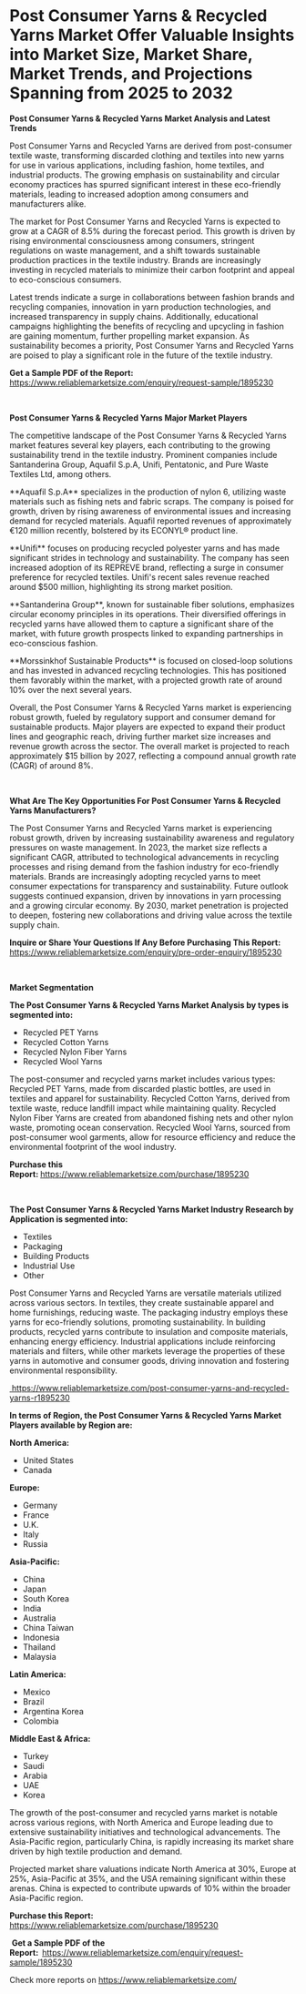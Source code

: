 <p><h1>Post Consumer Yarns & Recycled Yarns Market Offer Valuable Insights into Market Size, Market Share, Market Trends, and Projections Spanning from 2025 to 2032</h1></p><p><strong>Post Consumer Yarns & Recycled Yarns Market Analysis and Latest Trends</strong></p>
<p><p>Post Consumer Yarns and Recycled Yarns are derived from post-consumer textile waste, transforming discarded clothing and textiles into new yarns for use in various applications, including fashion, home textiles, and industrial products. The growing emphasis on sustainability and circular economy practices has spurred significant interest in these eco-friendly materials, leading to increased adoption among consumers and manufacturers alike.</p><p>The market for Post Consumer Yarns and Recycled Yarns is expected to grow at a CAGR of 8.5% during the forecast period. This growth is driven by rising environmental consciousness among consumers, stringent regulations on waste management, and a shift towards sustainable production practices in the textile industry. Brands are increasingly investing in recycled materials to minimize their carbon footprint and appeal to eco-conscious consumers. </p><p>Latest trends indicate a surge in collaborations between fashion brands and recycling companies, innovation in yarn production technologies, and increased transparency in supply chains. Additionally, educational campaigns highlighting the benefits of recycling and upcycling in fashion are gaining momentum, further propelling market expansion. As sustainability becomes a priority, Post Consumer Yarns and Recycled Yarns are poised to play a significant role in the future of the textile industry.</p></p>
<p><strong>Get a Sample PDF of the Report:&nbsp;</strong> <a href="https://www.reliablemarketsize.com/enquiry/request-sample/1895230?utm_campaign=3192&utm_medium=2&utm_source=Github&utm_content=ia&utm_term=03042025&utm_id=post-consumer-yarns-recycled-yarns">https://www.reliablemarketsize.com/enquiry/request-sample/1895230</a></p>
<p>&nbsp;</p>
<p><strong>Post Consumer Yarns & Recycled Yarns Major Market Players</strong></p>
<p><p>The competitive landscape of the Post Consumer Yarns & Recycled Yarns market features several key players, each contributing to the growing sustainability trend in the textile industry. Prominent companies include Santanderina Group, Aquafil S.p.A, Unifi, Pentatonic, and Pure Waste Textiles Ltd, among others.</p><p>**Aquafil S.p.A** specializes in the production of nylon 6, utilizing waste materials such as fishing nets and fabric scraps. The company is poised for growth, driven by rising awareness of environmental issues and increasing demand for recycled materials. Aquafil reported revenues of approximately €120 million recently, bolstered by its ECONYL® product line.</p><p>**Unifi** focuses on producing recycled polyester yarns and has made significant strides in technology and sustainability. The company has seen increased adoption of its REPREVE brand, reflecting a surge in consumer preference for recycled textiles. Unifi's recent sales revenue reached around $500 million, highlighting its strong market position.</p><p>**Santanderina Group**, known for sustainable fiber solutions, emphasizes circular economy principles in its operations. Their diversified offerings in recycled yarns have allowed them to capture a significant share of the market, with future growth prospects linked to expanding partnerships in eco-conscious fashion.</p><p>**Morssinkhof Sustainable Products** is focused on closed-loop solutions and has invested in advanced recycling technologies. This has positioned them favorably within the market, with a projected growth rate of around 10% over the next several years.</p><p>Overall, the Post Consumer Yarns & Recycled Yarns market is experiencing robust growth, fueled by regulatory support and consumer demand for sustainable products. Major players are expected to expand their product lines and geographic reach, driving further market size increases and revenue growth across the sector. The overall market is projected to reach approximately $15 billion by 2027, reflecting a compound annual growth rate (CAGR) of around 8%.</p></p>
<p>&nbsp;</p>
<p><strong>What Are The Key Opportunities For Post Consumer Yarns & Recycled Yarns Manufacturers?</strong></p>
<p><p>The Post Consumer Yarns and Recycled Yarns market is experiencing robust growth, driven by increasing sustainability awareness and regulatory pressures on waste management. In 2023, the market size reflects a significant CAGR, attributed to technological advancements in recycling processes and rising demand from the fashion industry for eco-friendly materials. Brands are increasingly adopting recycled yarns to meet consumer expectations for transparency and sustainability. Future outlook suggests continued expansion, driven by innovations in yarn processing and a growing circular economy. By 2030, market penetration is projected to deepen, fostering new collaborations and driving value across the textile supply chain.</p></p>
<p><strong>Inquire or Share Your Questions If Any Before Purchasing This Report:</strong> <a href="https://www.reliablemarketsize.com/enquiry/pre-order-enquiry/1895230?utm_campaign=3192&utm_medium=2&utm_source=Github&utm_content=ia&utm_term=03042025&utm_id=post-consumer-yarns-recycled-yarns">https://www.reliablemarketsize.com/enquiry/pre-order-enquiry/1895230</a></p>
<p>&nbsp;</p>
<p><strong>Market Segmentation</strong></p>
<p><strong>The Post Consumer Yarns & Recycled Yarns Market Analysis by types is segmented into:</strong></p>
<p><ul><li>Recycled PET Yarns</li><li>Recycled Cotton Yarns</li><li>Recycled Nylon Fiber Yarns</li><li>Recycled Wool Yarns</li></ul></p>
<p><p>The post-consumer and recycled yarns market includes various types: Recycled PET Yarns, made from discarded plastic bottles, are used in textiles and apparel for sustainability. Recycled Cotton Yarns, derived from textile waste, reduce landfill impact while maintaining quality. Recycled Nylon Fiber Yarns are created from abandoned fishing nets and other nylon waste, promoting ocean conservation. Recycled Wool Yarns, sourced from post-consumer wool garments, allow for resource efficiency and reduce the environmental footprint of the wool industry.</p></p>
<p><strong>Purchase this Report:&nbsp;</strong><a href="https://www.reliablemarketsize.com/purchase/1895230?utm_campaign=3192&utm_medium=2&utm_source=Github&utm_content=ia&utm_term=03042025&utm_id=post-consumer-yarns-recycled-yarns">https://www.reliablemarketsize.com/purchase/1895230</a></p>
<p>&nbsp;</p>
<p><strong>The Post Consumer Yarns & Recycled Yarns Market Industry Research by Application is segmented into:</strong></p>
<p><ul><li>Textiles</li><li>Packaging</li><li>Building Products</li><li>Industrial Use</li><li>Other</li></ul></p>
<p><p>Post Consumer Yarns and Recycled Yarns are versatile materials utilized across various sectors. In textiles, they create sustainable apparel and home furnishings, reducing waste. The packaging industry employs these yarns for eco-friendly solutions, promoting sustainability. In building products, recycled yarns contribute to insulation and composite materials, enhancing energy efficiency. Industrial applications include reinforcing materials and filters, while other markets leverage the properties of these yarns in automotive and consumer goods, driving innovation and fostering environmental responsibility.</p></p>
<p><a href="https://www.reliablemarketsize.com/post-consumer-yarns-and-recycled-yarns-r1895230?utm_campaign=3192&utm_medium=2&utm_source=Github&utm_content=ia&utm_term=03042025&utm_id=post-consumer-yarns-recycled-yarns">&nbsp;https://www.reliablemarketsize.com/post-consumer-yarns-and-recycled-yarns-r1895230</a></p>
<p><strong>In terms of Region, the Post Consumer Yarns & Recycled Yarns Market Players available by Region are:</strong></p>
<p>
    <p> <strong> North America: </strong>
        <ul>
            <li>United States</li>
            <li>Canada</li>
        </ul>
        </p> 
    <p> <strong> Europe: </strong>
        <ul>
            <li>Germany</li>
            <li>France</li>
            <li>U.K.</li>
            <li>Italy</li>
            <li>Russia</li>
        </ul>
        </p> 
    <p> <strong> Asia-Pacific: </strong>
        <ul>
            <li>China</li>
            <li>Japan</li>
            <li>South Korea</li>
            <li>India</li>
            <li>Australia</li>
            <li>China Taiwan</li>
            <li>Indonesia</li>
            <li>Thailand</li>
            <li>Malaysia</li>
        </ul>
        </p> 
    <p> <strong> Latin America: </strong>
        <ul>
            <li>Mexico</li>
            <li>Brazil</li>
            <li>Argentina Korea</li>
            <li>Colombia</li>
        </ul>
        </p> 
    <p> <strong> Middle East & Africa: </strong>
        <ul>
            <li>Turkey</li>
            <li>Saudi</li>
            <li>Arabia</li>
            <li>UAE</li>
            <li>Korea</li>
        </ul>
    </p>
    </p>
<p><p>The growth of the post-consumer and recycled yarns market is notable across various regions, with North America and Europe leading due to extensive sustainability initiatives and technological advancements. The Asia-Pacific region, particularly China, is rapidly increasing its market share driven by high textile production and demand. </p><p>Projected market share valuations indicate North America at 30%, Europe at 25%, Asia-Pacific at 35%, and the USA remaining significant within these arenas. China is expected to contribute upwards of 10% within the broader Asia-Pacific region.</p></p>
<p><strong>Purchase this Report: </strong><a href="https://www.reliablemarketsize.com/purchase/1895230?utm_campaign=3192&utm_medium=2&utm_source=Github&utm_content=ia&utm_term=03042025&utm_id=post-consumer-yarns-recycled-yarns">https://www.reliablemarketsize.com/purchase/1895230</a></p>
<p>&nbsp;<strong>Get a Sample PDF of the Report:&nbsp;&nbsp;</strong><a href="https://www.reliablemarketsize.com/enquiry/request-sample/1895230?utm_campaign=3192&utm_medium=2&utm_source=Github&utm_content=ia&utm_term=03042025&utm_id=post-consumer-yarns-recycled-yarns">https://www.reliablemarketsize.com/enquiry/request-sample/1895230</a></p>
<p><strong></strong></p>
<p>Check more reports on <a href="https://www.reliablemarketsize.com/?utm_campaign=3192&utm_medium=2&utm_source=Github&utm_content=ia&utm_term=03042025&utm_id=post-consumer-yarns-recycled-yarns">https://www.reliablemarketsize.com/</a></p>
